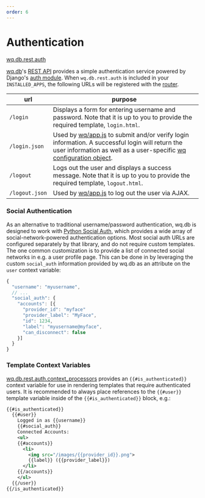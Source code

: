 ```yaml
---
order: 6
---
```


Authentication
========

[wq.db.rest.auth]

[wq.db]'s [REST API] provides a simple authentication service powered by Django's [auth module].  When `wq.db.rest.auth` is included in your `INSTALLED_APPS`, the following URLs will be registered with the [router].

url | purpose
----|--------
`/login` | Displays a form for entering username and password.  Note that it is up to you to provide the required template, `login.html`.
`/login.json` | Used by [wq/app.js] to submit and/or verify login information.  A successful login will return the user information as well as a user-specific [wq configuration object].
`/logout` | Logs out the user and displays a success message.  Note that it is up to you to provide the required template, `logout.html`.
`/logout.json` | Used by [wq/app.js] to log out the user via AJAX.

### Social Authentication

As an alternative to traditional username/password authentication, wq.db is designed to work with [Python Social Auth], which provides a wide array of social-network-powered authentication options.  Most social auth URLs are configured separately by that library, and do not require custom templates.  The one common customization is to provide a list of connected social networks in e.g. a user profile page.  This can be done in by leveraging the custom `social_auth` information provided by wq.db as an attribute on the `user` context variable:

```javascript
{
  "username": "myusername",
  // ...
  "social_auth": {
    "accounts": [{
      "provider_id": "myface"
      "provider_label": "MyFace",
      "id": 1234,
      "label": "myusername@myface",
      "can_disconnect": false
    }]
  }
}
```

### Template Context Variables
[wq.db.rest.auth.context_processors] provides an `{{#is_authenticated}}` context variable for use in rendering templates that require authenticated users.  It is recommended to always place references to the `{{#user}}` template variable inside of the `{{#is_authenticated}}` block, e.g.:

```xml
{{#is_authenticated}}
  {{#user}}
    Logged in as {{username}}
    {{#social_auth}}
    Connected Accounts:
    <ul>
    {{#accounts}}
      <li>
        <img src="/images/{{provider_id}}.png">
        {{label}} ({{provider_label}})
      </li>
    {{/accounts}}
    </ul>
  {{/user}}
{{/is_authenticated}}
```

[wq.db.rest.auth]: https://github.com/wq/wq.db/blob/master/rest/auth/
[wq.db]: https://wq.io
[REST API]: https://wq.io/docs/about-rest
[auth module]: https://docs.djangoproject.com/en/1.7/topics/auth/
[router]: https://wq.io/docs/router
[wq/app.js]: https://wq.io/docs/app-js
[wq configuration object]: https://wq.io/docs/config
[Python Social Auth]: http://psa.matiasaguirre.net/
[wq.db.rest.auth.context_processors]: https://github.com/wq/wq.db/blob/master/rest/auth/context_processors.py
